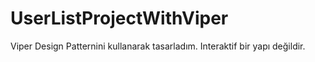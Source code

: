 # UserListProjectWithViper
Viper Design Patternini kullanarak tasarladım.  Interaktif bir yapı değildir. 
